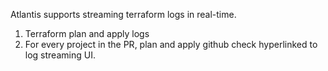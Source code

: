 Atlantis supports streaming terraform logs in real-time. 

1. Terraform plan and apply logs 
2. For every project in the PR, plan and apply github check hyperlinked to log streaming UI. 